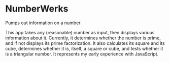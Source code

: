 # NumberWerks
Pumps out information on a number

This app takes any (reasonable) number as input, then displays various information about it.
Currently, it determines whether the number is prime, and if not displays its prime factorization.
It also calculates its square and its cube, determines whether it is, itself, a square or cube,
and tests whether it is a triangular number.  It represents my early experience with JavaScript.
